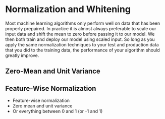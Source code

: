 # Normalization and Whitening

Most machine learning algorithms only perform well on data that has been properly prepaired. In practice it is almost always preferable to scale our input data and shift the mean to zero before passing it to our model. We then both train and deploy our model using scaled input. So long as you apply the same normalization techniques to your test and production data that you did to the training data, the performance of your algorithm should greatly improve.

## Zero-Mean and Unit Variance



## Feature-Wise Normalization

- Feature-wise normalization
- Zero mean and unit variance
- Or everything between 0 and 1 (or -1 and 1)
